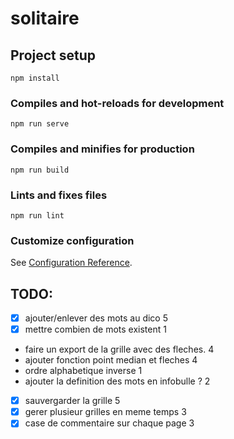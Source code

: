 # solitaire

## Project setup
```
npm install
```

### Compiles and hot-reloads for development
```
npm run serve
```

### Compiles and minifies for production
```
npm run build
```

### Lints and fixes files
```
npm run lint
```

### Customize configuration
See [Configuration Reference](https://cli.vuejs.org/config/).


## TODO: 
 - [x] ajouter/enlever des mots  au dico 5
 - [x] mettre combien de mots existent 1
 - faire un export de la grille avec des fleches. 4
 - ajouter fonction point median et fleches 4
 - ordre alphabetique inverse 1
 - ajouter la definition des mots en infobulle ? 2
 - [x] sauvergarder la grille 5
 - [x] gerer plusieur grilles en meme temps 3
 - [x] case de commentaire sur chaque page 3